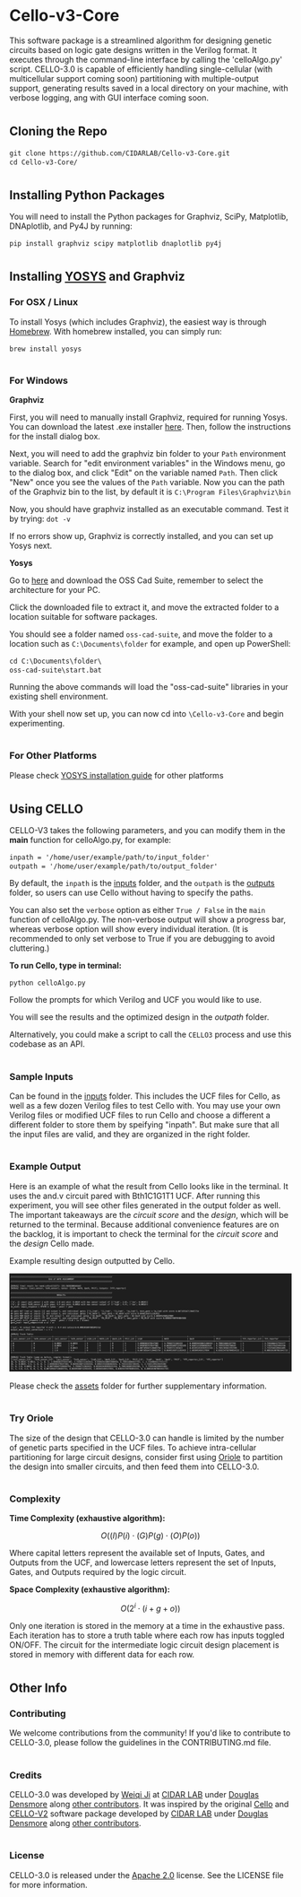 # Cello-v3-Core
This software package is a streamlined algorithm for designing genetic circuits based on logic gate designs written in the Verilog format. It executes through the command-line interface by calling the 'celloAlgo.py' script. CELLO-3.0 is capable of efficiently handling single-cellular (with multicellular support coming soon) partitioning with multiple-output support, generating results saved in a local directory on your machine, with verbose logging, ang with GUI interface coming soon.

#
## Cloning the Repo
```
git clone https://github.com/CIDARLAB/Cello-v3-Core.git
cd Cello-v3-Core/
```

#
## Installing Python Packages
You will need to install the Python packages for Graphviz, SciPy, Matplotlib, DNAplotlib, and Py4J by running:
```
pip install graphviz scipy matplotlib dnaplotlib py4j
```

#
## Installing [YOSYS](https://yosyshq.net/yosys/download.html) and Graphviz
### For OSX / Linux
To install Yosys (which includes Graphviz), the easiest way is through [Homebrew](https://brew.sh). With homebrew installed, you can simply run:
```
brew install yosys
```

#
### For Windows
**Graphviz**

First, you will need to manually install Graphviz, required for running Yosys. You can download the latest .exe installer [here](https://www.graphviz.org/download/). Then, follow the instructions for the install dialog box.

Next, you will need to add the graphviz bin folder to your ```Path``` environment variable. Search for "edit environment variables" in the Windows menu, go to the dialog box, and click "Edit" on the variable named ```Path```. Then click "New" once you see the values of the ```Path``` variable. Now you can the path of the Graphviz bin to the list, by default it is ```C:\Program Files\Graphviz\bin```

Now, you should have graphviz installed as an executable command. Test it by trying: ```dot -v```

If no errors show up, Graphviz is correctly installed, and you can set up Yosys next.

**Yosys**

Go to [here](https://github.com/YosysHQ/oss-cad-suite-build/releases/tag/2023-06-16) and download the OSS Cad Suite, remember to select the architecture for your PC.

Click the downloaded file to extract it, and move the extracted folder to a location suitable for software packages. 

You should see a folder named ```oss-cad-suite```, and move the folder to a location such as ```C:\Documents\folder``` for example, and open up PowerShell:
```
cd C:\Documents\folder\
oss-cad-suite\start.bat
```

Running the above commands will load the "oss-cad-suite" libraries in your existing shell environment.

With your shell now set up, you can now cd into ```\Cello-v3-Core``` and begin experimenting.

#
### For Other Platforms
Please check [YOSYS installation guide](https://yosyshq.net/yosys/download.html) for other platforms

#
## Using CELLO
CELLO-V3 takes the following parameters, and you can modify them in the __main__ function for celloAlgo.py, for example:
```
inpath = '/home/user/example/path/to/input_folder'
outpath = '/home/user/example/path/to/output_folder'
```

By default, the ```inpath``` is the [inputs](/inputs/) folder, and the ```outpath``` is the [outputs](/outputs/) 
folder, so users can use Cello without having to specify the paths.

You can also set the ```verbose``` option as either ```True / False``` in the ```main``` function of celloAlgo.py. The non-verbose output will show a progress bar, whereas verbose option will show every individual iteration. (It is recommended to only set verbose to True if you are debugging to avoid cluttering.)

**To run Cello, type in terminal:**
```
python celloAlgo.py
```

Follow the prompts for which Verilog and UCF you would like to use.

You will see the results and the optimized design in the *outpath* folder.

Alternatively, you could make a script to call the ```CELLO3``` process and use this codebase as an API.

#
### Sample Inputs
Can be found in the [inputs](/inputs/) folder. This includes the UCF files for Cello, as well as a few dozen 
Verilog files to test Cello with. You may use your own Verilog files or modified UCF files to run Cello and choose a different a different folder to store them by speifying "inpath". But make sure that all the input files are valid, and they are organized in the right folder.

#
### Example Output
Here is an example of what the result from Cello looks like in the terminal. It uses the and.v circuit pared with Bth1C1G1T1 UCF. After running this experiment, you will see other files generated in the output folder as well. The important takeaways are the *circuit score* and the *design*, which will be returned to the terminal. Because additional convenience features are on the backlog, it is important to check the terminal for the *circuit score* and the *design* Cello made.

Example resulting design outputted by Cello.

![example output](assets/ExampleOutput_Nand+Eco111.png)

Please check the [assets](assets/) folder for further supplementary information.

#
### Try Oriole
The size of the design that CELLO-3.0 can handle is limited by the number of genetic parts specified in the UCF files. To achieve intra-cellular partitioning for large circuit designs, consider first using [Oriole](https://github.com/CIDARLAB/genetic-circuit-partitioning-new.git) to partition the design into smaller circuits, and then feed them into CELLO-3.0. 

#
### Complexity
**Time Complexity (exhaustive algorithm):**

$$
O((I)P(i) \cdot (G)P(g) \cdot (O)P(o))
$$

Where capital letters represent the available set of Inputs, Gates, and Outputs from the UCF, and lowercase letters represent the set of Inputs, Gates, and Outputs required by the logic circuit.

**Space Complexity (exhaustive algorithm):**

$$
O(2^i \cdot (i+g+o))
$$

Only one iteration is stored in the memory at a time in the exhaustive pass. Each iteration has to store a truth table where each row has inputs toggled ON/OFF. The circuit for the intermediate logic circuit design placement is stored in memory with different data for each row.

#
## Other Info
### Contributing
We welcome contributions from the community! If you'd like to contribute to CELLO-3.0, please follow the guidelines in the CONTRIBUTING.md file.

#
### Credits
CELLO-3.0 was developed by [Weiqi Ji](https://ginomcfino.github.io) at [CIDAR LAB](https://www.cidarlab.org) under [Douglas Densmore](https://www.cidarlab.org/doug-densmore) along [other contributors](). It was inspired by the original [Cello](https://github.com/CIDARLAB/cello) and [CELLO-V2](https://github.com/CIDARLAB/Cello-v2.git) software package developed by [CIDAR LAB](https://www.cidarlab.org) under [Douglas Densmore](https://www.cidarlab.org/doug-densmore) along [other contributors](https://github.com/CIDARLAB).

#
### License
CELLO-3.0 is released under the [Apache 2.0](License.txt) license. See the LICENSE file for more information.
